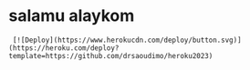 # salamu alaykom
     [![Deploy](https://www.herokucdn.com/deploy/button.svg)](https://heroku.com/deploy?template=https://github.com/drsaoudimo/heroku2023)
